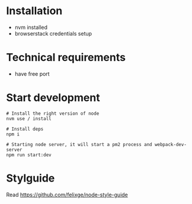 # Installation
- nvm installed
- browserstack credentials setup

# Technical requirements
- have free port

# Start development
```Shell
# Install the right version of node
nvm use / install

# Install deps
npm i

# Starting node server, it will start a pm2 process and webpack-dev-server
npm run start:dev
```

# Stylguide

Read https://github.com/felixge/node-style-guide

